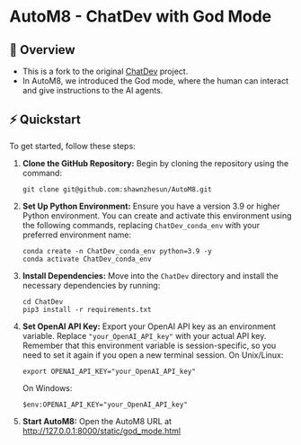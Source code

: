 # AutoM8 - ChatDev with God Mode

## 📖 Overview

- This is a fork to the original [ChatDev](https://github.com/OpenBMB/ChatDev) project.
- In AutoM8, we introduced the God mode, where the human can interact and give instructions to the AI agents.

## ⚡️ Quickstart

To get started, follow these steps:

1. **Clone the GitHub Repository:** Begin by cloning the repository using the command:
   ```
   git clone git@github.com:shawnzhesun/AutoM8.git
   ```
2. **Set Up Python Environment:** Ensure you have a version 3.9 or higher Python environment. You can create and
   activate this environment using the following commands, replacing `ChatDev_conda_env` with your preferred environment
   name:
   ```
   conda create -n ChatDev_conda_env python=3.9 -y
   conda activate ChatDev_conda_env
   ```
3. **Install Dependencies:** Move into the `ChatDev` directory and install the necessary dependencies by running:
   ```
   cd ChatDev
   pip3 install -r requirements.txt
   ```
4. **Set OpenAI API Key:** Export your OpenAI API key as an environment variable. Replace `"your_OpenAI_API_key"` with
   your actual API key. Remember that this environment variable is session-specific, so you need to set it again if you
   open a new terminal session.
   On Unix/Linux:
   ```
   export OPENAI_API_KEY="your_OpenAI_API_key"
   ```
   On Windows:
   ```
   $env:OPENAI_API_KEY="your_OpenAI_API_key"
   ```
5. **Start AutoM8:** Open the AutoM8 URL at http://127.0.0.1:8000/static/god_mode.html


